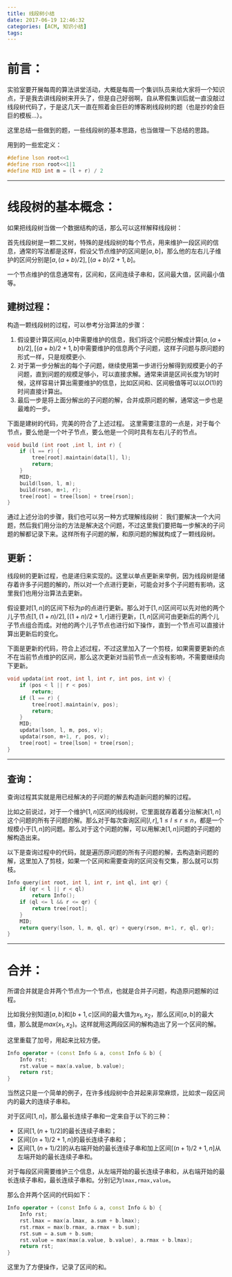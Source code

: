 ```yaml
---
title: 线段树小结
date: 2017-06-19 12:46:32
categories: [ACM, 知识小结]
tags:
---
```

# 前言：
实验室要开展每周的算法讲堂活动，大概是每周一个集训队员来给大家将一个知识点，于是我去讲线段树来开头了，但是自己好弱啊，自从寒假集训后就一直没敲过线段树代码了，于是这几天一直在照着金巨巨的博客刷线段树的题（也是抄的金巨巨的模板...）。

这里总结一些做到的题，一些线段树的基本思路，也当做理一下总结的思路。

用到的一些宏定义：
```cpp
#define lson root<<1
#define rson root<<1|1
#define MID int m = (l + r) / 2
```

-------------------------------------------
# 线段树的基本概念：

如果把线段树当做一个数据结构的话，那么可以这样解释线段树：

首先线段树是一颗二叉树，特殊的是线段树的每个节点，用来维护一段区间的信息，通常的写法都是这样，假设父节点维护的区间是$[a, b]$，那么他的左右儿子维护的区间分别是$[a, (a+b)/2], [(a+b)/2+1, b]$。

一个节点维护的信息通常有，区间和，区间连续子串和，区间最大值，区间最小值等。


## 建树过程：
构造一颗线段树的过程，可以参考分治算法的步骤：

1. 假设要计算区间$[a, b]$中需要维护的信息，我们将这个问题分解成计算$[a, (a+b)/2], [(a+b)/2+1, b]$中需要维护的信息两个子问题，这样子问题与原问题的形式一样，只是规模更小.
2. 对于第一步分解出的每个子问题，继续使用第一步进行分解得到规模更小的子问题，直到问题的规模足够小，可以直接求解。通常来讲是区间长度为$1$的时候，这样容易计算出需要维护的信息，比如区间和、区间极值等可以以$O(1)$的时间直接计算出。
3. 最后一步是将上面分解出的子问题的解，合并成原问题的解，通常这一步也是最难的一步。

下面是建树的代码，完美的符合了上述过程。
这里需要注意的一点是，对于每个节点，要么他是一个叶子节点，要么他是一个同时具有左右儿子的节点。
```cpp
void build (int root ,int l, int r) {
    if (l == r) {
        tree[root].maintain(data[l], l);
        return;
    }
    MID;
    build(lson, l, m);
    build(rson, m+1, r);
    tree[root] = tree[lson] + tree[rson];
}
```

通过上述分治的步骤，我们也可以另一种方式理解线段树：
我们要解决一个大问题，然后我们用分治的方法是解决这个问题，不过这里我们要把每一步解决的子问题的解都记录下来。这样所有子问题的解，和原问题的解就构成了一颗线段树。

## 更新：
线段树的更新过程，也是递归来实现的。这里以单点更新来举例，因为线段树是储存着许多子问题的解的，所以对一个点进行更新，可能会对多个子问题有影响，这里我们也用分治算法去更新。

假设要对$[1,n]$的区间下标为$p$的点进行更新。那么对于$[1,n]$区间可以先对他的两个儿子节点$[1,(1+n)/2], [(1+n)/2+1, r]$进行更新，$[1,n]$区间可由更新后的两个儿子节点组合而成。对他的两个儿子节点也进行如下操作，直到一个节点可以直接计算出更新后的变化。


下面是更新的代码，符合上述过程，不过这里加入了一个剪枝，如果需要更新的点不在当前节点维护的区间，那么这次更新对当前节点一点没有影响，不需要继续向下更新。
```cpp
void updata(int root, int l, int r, int pos, int v) {
    if (pos < l || r < pos)
        return;
    if (l == r) {
        tree[root].maintain(v, pos);
        return;
    }
    MID;
    updata(lson, l, m, pos, v);
    updata(rson, m+1, r, pos, v);
    tree[root] = tree[lson] + tree[rson];
}
```
-------------------------------------------------------
## 查询：
查询过程其实就是用已经解决的子问题的解去构造新问题的解的过程。

比如之前说过，对于一个维护$[1,n]$区间的线段树，它里面就存着着分治解决$[1,n]$这个问题的所有子问题的解。那么对于每次查询区间$[l,r],1\leq l \leq r \leq n$，都是一个规模小于$[1,n]$的问题。那么对于这个问题的解，可以用解决$[1,n]$问题的子问题的解构造出来。


以下是查询过程中的代码，就是遍历原问题的所有子问题的解，去构造新问题的解，这里加入了剪枝，如果一个区间和需要查询的区间没有交集，那么就可以剪枝。
```cpp
Info query(int root, int l, int r, int ql, int qr) {
    if (qr < l || r < ql)
        return Info();
    if (ql <= l && r <= qr) {
        return tree[root];
    }
    MID;
    return query(lson, l, m, ql, qr) + query(rson, m+1, r, ql, qr);
}
```

--------------------------------------------
# 合并：
所谓合并就是合并两个节点为一个节点，也就是合并子问题，构造原问题解的过程。

比如我分别知道$[a, b]$和$[b+1, c]$区间的最大值为$x_1, x_2$，那么区间$[a, b]$的最大值，那么就是$max(x_1, x_2)$。这样就用这两段区间的解构造出了另一个区间的解。

这里重载了加号，用起来比较方便。
```cpp
Info operator + (const Info & a, const Info & b) {
    Info rst;
    rst.value = max(a.value, b.value);
    return rst;
}
```
当然这只是一个简单的例子，在许多线段树中合并起来非常麻烦，比如求一段区间内的最大的连续子串和。

对于区间$[1, n]$，那么最长连续子串和一定来自于以下的三种：

+ 区间$[1,(n+1)/2]$的最长连续子串和；
+ 区间$[(n+1)/2+1, n]$的最长连续子串和；
+ 区间$[1,(n+1)/2]$的从右端开始的最长连续子串和加上区间$[(n+1)/2+1,n]$从左端开始的最长连续子串和。

对于每段区间需要维护三个信息，从左端开始的最长连续子串和，从右端开始的最长连续子串和，最长连续子串和。分别记为`lmax,rmax,value`。

那么合并两个区间的代码如下：
```cpp
Info operator + (const Info & a, const Info & b) {
    Info rst;
    rst.lmax = max(a.lmax, a.sum + b.lmax);
    rst.rmax = max(b.rmax, a.rmax + b.sum);
    rst.sum = a.sum + b.sum;
    rst.value = max(max(a.value, b.value), a.rmax + b.lmax);
    return rst;
}
```
这里为了方便操作，记录了区间的和。